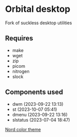 # Orbital desktop

Fork of suckless desktop utilities

Requires
-------
- make
- wget
- zip
- picom
- nitrogen
- slock

Components used
---------------

- dwm      (2023-09-22 13:13)
- st       (2023-10-07 05:41)
- dmenu    (2023-09-22 13:16)
- slstatus (2023-07-04 18:47)

[Nord color theme](https://www.nordtheme.com/)
